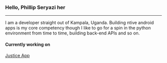 ### Hello, Phillip Seryazi her
---
I am a developer straight out of Kampala, Uganda. Building ntive android apps is my core competency though I like to go for a spin in the python environment from time to time, building back-end APIs and so on.

#### Currently working on
<a href="https://github.com/phillipseryazi/JusticeApp">Justice App</a>


